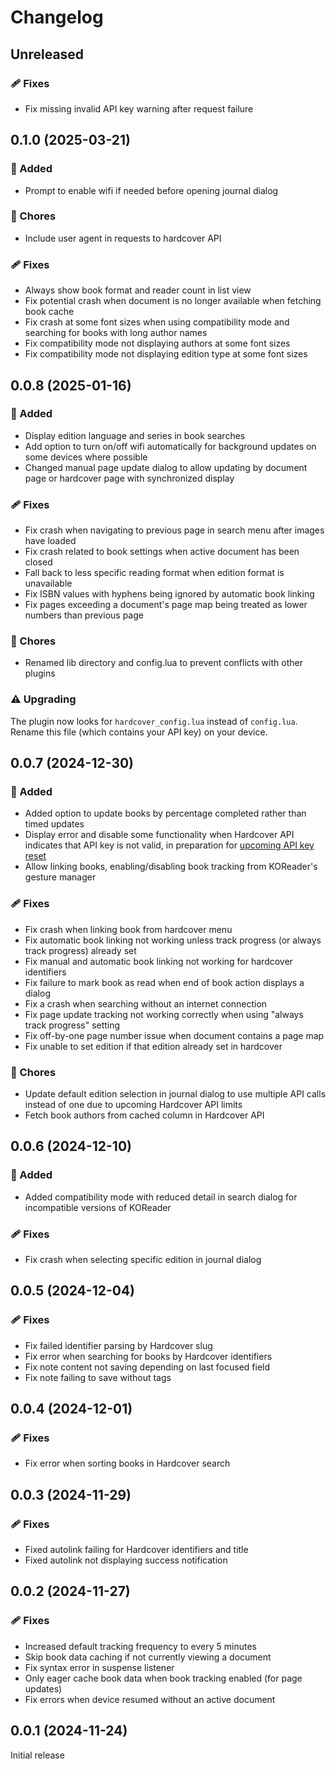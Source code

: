 # Changelog

## Unreleased

### 🩹 Fixes

* Fix missing invalid API key warning after request failure

## 0.1.0 (2025-03-21)

### 🚀 Added

* Prompt to enable wifi if needed before opening journal dialog

### 🧹 Chores

* Include user agent in requests to hardcover API

### 🩹 Fixes

* Always show book format and reader count in list view
* Fix potential crash when document is no longer available when fetching book cache
* Fix crash at some font sizes when using compatibility mode and searching for books with long author names
* Fix compatibility mode not displaying authors at some font sizes
* Fix compatibility mode not displaying edition type at some font sizes

## 0.0.8 (2025-01-16)

### 🚀 Added

* Display edition language and series in book searches
* Add option to turn on/off wifi automatically for background updates on some devices where possible
* Changed manual page update dialog to allow updating by document page or hardcover page with synchronized display

### 🩹 Fixes

* Fix crash when navigating to previous page in search menu after images have loaded
* Fix crash related to book settings when active document has been closed
* Fall back to less specific reading format when edition format is unavailable
* Fix ISBN values with hyphens being ignored by automatic book linking
* Fix pages exceeding a document's page map being treated as lower numbers than previous page

### 🧹 Chores

* Renamed lib directory and config.lua to prevent conflicts with other plugins

### ⚠️ Upgrading

The plugin now looks for `hardcover_config.lua` instead of `config.lua`. Rename this file (which contains your API key)
on your device.

## 0.0.7 (2024-12-30)

### 🚀 Added

* Added option to update books by percentage completed rather than timed updates
* Display error and disable some functionality when Hardcover API indicates that API key is not valid, in preparation
  for [upcoming API key reset](https://github.com/Billiam/hardcoverapp.koplugin/issues/6)
* Allow linking books, enabling/disabling book tracking from KOReader's gesture manager

### 🩹 Fixes

* Fix crash when linking book from hardcover menu
* Fix automatic book linking not working unless track progress (or always track progress) already set
* Fix manual and automatic book linking not working for hardcover identifiers
* Fix failure to mark book as read when end of book action displays a dialog
* Fix a crash when searching without an internet connection
* Fix page update tracking not working correctly when using "always track progress" setting
* Fix off-by-one page number issue when document contains a page map
* Fix unable to set edition if that edition already set in hardcover

### 🧹 Chores

* Update default edition selection in journal dialog to use multiple API calls instead of one due to upcoming Hardcover
  API limits
* Fetch book authors from cached column in Hardcover API

## 0.0.6 (2024-12-10)

### 🚀 Added

* Added compatibility mode with reduced detail in search dialog for incompatible versions of KOReader

### 🩹 Fixes

* Fix crash when selecting specific edition in journal dialog

## 0.0.5 (2024-12-04)

### 🩹 Fixes

* Fix failed identifier parsing by Hardcover slug
* Fix error when searching for books by Hardcover identifiers
* Fix note content not saving depending on last focused field
* Fix note failing to save without tags

## 0.0.4 (2024-12-01)

### 🩹 Fixes

* Fix error when sorting books in Hardcover search

## 0.0.3 (2024-11-29)

### 🩹 Fixes

* Fixed autolink failing for Hardcover identifiers and title
* Fixed autolink not displaying success notification

## 0.0.2 (2024-11-27)

### 🩹 Fixes

* Increased default tracking frequency to every 5 minutes
* Skip book data caching if not currently viewing a document
* Fix syntax error in suspense listener
* Only eager cache book data when book tracking enabled (for page updates)
* Fix errors when device resumed without an active document

## 0.0.1 (2024-11-24)

Initial release
